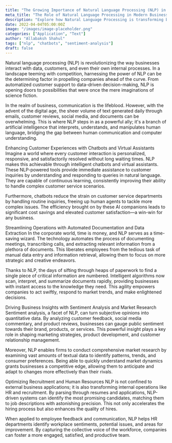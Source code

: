 ```yaml
---
title: "The Growing Importance of Natural Language Processing (NLP) in Business"
meta_title: "The Role of Natural Language Processing in Modern Business"
description: "Explore how Natural Language Processing is transforming business operations, customer service, and decision-making by providing unprecedented insights and automation."
date: 2022-04-04T05:00:00Z
image: "/images/image-placeholder.png"
categories: ["Application", "Text"]
author: "Allabaksh Shahul"
tags: ["nlp", "chatbots", "sentiment-analysis"]
draft: false
---
```


Natural language processing (NLP) is revolutionizing the way businesses interact with data, customers, and even their own internal processes. In a landscape teeming with competition, harnessing the power of NLP can be the determining factor in propelling companies ahead of the curve. From automatized customer support to data-driven decision-making, NLP is opening doors to possibilities that were once the mere imaginations of science fiction.

In the realm of business, communication is the lifeblood. However, with the advent of the digital age, the sheer volume of text generated daily through emails, customer reviews, social media, and documents can be overwhelming. This is where NLP steps in as a powerful ally; it's a branch of artificial intelligence that interprets, understands, and manipulates human language, bridging the gap between human communication and computer understanding.

Enhancing Customer Experiences with Chatbots and Virtual Assistants
Imagine a world where every customer interaction is personalized, responsive, and satisfactorily resolved without long waiting times. NLP makes this achievable through intelligent chatbots and virtual assistants. These NLP-powered tools provide immediate assistance to customer inquiries by understanding and responding to queries in natural language. They are capable of continuous learning, consistently improving their ability to handle complex customer service scenarios.

Furthermore, chatbots reduce the strain on customer service departments by handling routine inquiries, freeing up human agents to tackle more complex issues. The efficiency brought on by these AI companions leads to significant cost savings and elevated customer satisfaction—a win-win for any business.

Streamlining Operations with Automated Documentation and Data Extraction
In the corporate world, time is money, and NLP serves as a time-saving wizard. The technology automates the process of documenting meetings, transcribing calls, and extracting relevant information from a plethora of documents. This liberates employees from the tedious task of manual data entry and information retrieval, allowing them to focus on more strategic and creative endeavors.

Thanks to NLP, the days of sifting through heaps of paperwork to find a single piece of critical information are numbered. Intelligent algorithms now scan, interpret, and summarize documents rapidly, providing businesses with instant access to the knowledge they need. This agility empowers companies to act swiftly, respond to market trends, and make enlightened decisions.

Driving Business Insights with Sentiment Analysis and Market Research
Sentiment analysis, a facet of NLP, can turn subjective opinions into quantitative data. By analyzing customer feedback, social media commentary, and product reviews, businesses can gauge public sentiment towards their brand, products, or services. This powerful insight plays a key role in shaping marketing strategies, product development, and customer relationship management.

Moreover, NLP enables firms to conduct comprehensive market research by examining vast amounts of textual data to identify patterns, trends, and consumer preferences. Being able to quickly understand market dynamics grants businesses a competitive edge, allowing them to anticipate and adapt to changes more effectively than their rivals.

Optimizing Recruitment and Human Resources
NLP is not confined to external business applications; it is also transforming internal operations like HR and recruitment. By parsing through resumes and applications, NLP-driven systems can identify the most promising candidates, matching them to job descriptions with astonishing precision. This not only accelerates the hiring process but also enhances the quality of hires.

When applied to employee feedback and communication, NLP helps HR departments identify workplace sentiments, potential issues, and areas for improvement. By capturing the collective voice of the workforce, companies can foster a more engaged, satisfied, and productive team.
